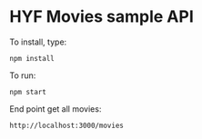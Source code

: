 # HYF Movies sample API

To install, type:

```
npm install
```

To run:

```
npm start
```

End point get all movies:

```
http://localhost:3000/movies
```


